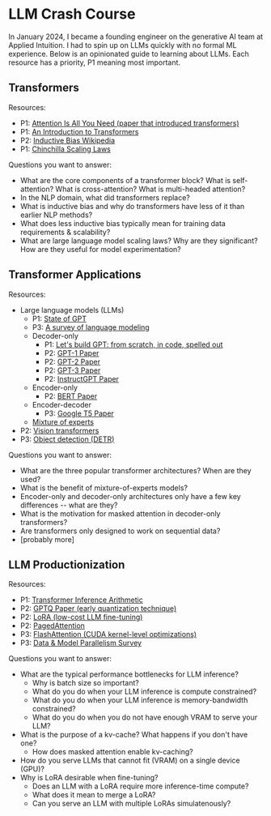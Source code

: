 # LLM Crash Course

In January 2024, I became a founding engineer on the generative AI team at Applied Intuition. I had to spin up on LLMs quickly with no formal ML experience. Below is an opinionated guide to learning about LLMs. Each resource has a priority, P1 meaning most important.



## Transformers

Resources:

* P1: [Attention Is All You Need (paper that introduced transformers)](https://arxiv.org/abs/1706.03762)
* P1: [An Introduction to Transformers](https://arxiv.org/abs/2304.10557)
* P2: [Inductive Bias Wikipedia](https://en.wikipedia.org/wiki/Inductive_bias)
* P1: [Chinchilla Scaling Laws](https://arxiv.org/pdf/2203.15556)



Questions you want to answer:

* What are the core components of a transformer block? What is self-attention? What is cross-attention? What is multi-headed attention?
* In the NLP domain, what did transformers replace?
* What is inductive bias and why do transformers have less of it than earlier NLP methods?
* What does less inductive bias typically mean for training data requirements & scalability?
* What are large language model scaling laws? Why are they significant? How are they useful for model experimentation?



## Transformer Applications

Resources:

* Large language models (LLMs)
  * P1: [State of GPT](https://www.youtube.com/watch?v=bZQun8Y4L2A)
  * P3: [A survey of language modeling](https://lilianweng.github.io/posts/2019-01-31-lm/)
  * Decoder-only
    * P1: [Let's build GPT: from scratch, in code, spelled out](https://www.youtube.com/watch?v=kCc8FmEb1nY)
    * P2: [GPT-1 Paper](https://cdn.openai.com/research-covers/language-unsupervised/language_understanding_paper.pdf)
    * P2: [GPT-2 Paper](https://cdn.openai.com/better-language-models/language_models_are_unsupervised_multitask_learners.pdf)
    * P2: [GPT-3 Paper](https://arxiv.org/abs/2005.14165)
    * P2: [InstructGPT Paper](https://arxiv.org/pdf/2203.02155)
  * Encoder-only
    * P2: [BERT Paper](https://arxiv.org/abs/1810.04805)
  * Encoder-decoder
    * P3: [Google T5 Paper](https://arxiv.org/abs/1910.10683)
  * [Mixture of experts](https://arxiv.org/pdf/2101.03961)
* P2: [Vision transformers](https://arxiv.org/pdf/2010.11929)
* P3: [Object detection (DETR)](https://arxiv.org/abs/2005.12872)



Questions you want to answer:

* What are the three popular transformer architectures? When are they used?
* What is the benefit of mixture-of-experts models?
* Encoder-only and decoder-only architectures only have a few key differences -- what are they?
* What is the motivation for masked attention in decoder-only transformers?
* Are transformers only designed to work on sequential data?
* [probably more]



## LLM Productionization

Resources:

* P1: [Transformer Inference Arithmetic](https://kipp.ly/transformer-inference-arithmetic/)
* P2: [GPTQ Paper (early quantization technique)](https://arxiv.org/abs/2210.17323)
* P2: [LoRA (low-cost LLM fine-tuning)](https://arxiv.org/abs/2106.09685)
* P2: [PagedAttention](https://arxiv.org/pdf/2309.06180)
* P3: [FlashAttention (CUDA kernel-level optimizations)](https://arxiv.org/pdf/2205.14135)
* P3: [Data & Model Parallelism Survey](https://arxiv.org/pdf/2007.03970)



Questions you want to answer:

* What are the typical performance bottlenecks for LLM inference?
  * Why is batch size so important?
  * What do you do when your LLM inference is compute constrained?
  * What do you do when your LLM inference is memory-bandwidth constrained?
  * What do you do when you do not have enough VRAM to serve your LLM?
* What is the purpose of a kv-cache? What happens if you don't have one?
  * How does masked attention enable kv-caching?
* How do you serve LLMs that cannot fit (VRAM) on a single device (GPU)?
* Why is LoRA desirable when fine-tuning?
  * Does an LLM with a LoRA require more inference-time compute?
  * What does it mean to merge a LoRA?
  * Can you serve an LLM with multiple LoRAs simulatenously?





